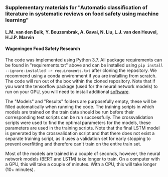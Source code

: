 ### Supplementary materials for "Automatic classification of literature in systematic reviews on food safety using machine learning"

#### L.M. van den Bulk, Y. Bouzembrak, A. Gavai, N. Liu, L.J. van den Heuvel, H.J.P. Marvin
#### Wageningen Food Safety Research

The code was implemented using Python 3.7. All package requirements can be found in "requirements.txt" above and can be installed using `pip install --ignore-installed -r requirements.txt` after cloning the repository. We recommend using a conda environment if you are installing from scratch. The code will run out of the box within the cloned repository. Note that if you want the tensorflow package (used for the neural network models) to run on your GPU, you will need to install additional [software](https://www.tensorflow.org/install/gpu).

The "Models" and "Results" folders are purposefully empty, these will be filled automatically when running the code. The training scripts in which models are trained on the train data should be run before their corresponding test scripts can be run successfully. The crossvalidation scripts were used to find the optimal parameters for the models, these parameters are used in the training scripts. Note that the final LSTM model is generated by the crossvalidation script and that there does not exist a separate training script, as it uses a validation set for early stopping to prevent overfitting and therefore can't train on the entire train set.

Most of the models are trained in a couple of seconds, however, the neural network models (BERT and LSTM) take longer to train. On a computer with a GPU, this will take a couple of minutes. With a CPU, this will take longer (10+ minutes). 